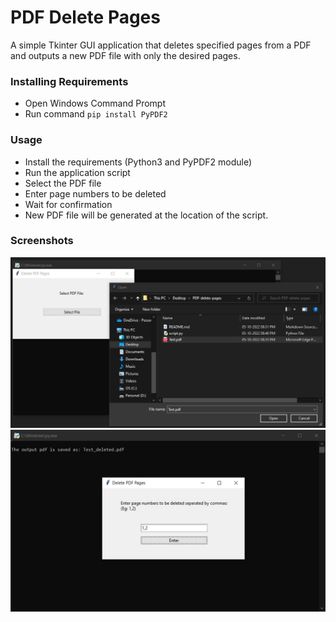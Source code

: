 # PDF Delete Pages

A simple Tkinter GUI application that deletes specified pages from a PDF and outputs a new PDF file with only the desired pages.

### Installing Requirements
 - Open Windows Command Prompt
 - Run command ``` pip install PyPDF2 ```

### Usage
 - Install the requirements (Python3 and PyPDF2 module)
 - Run the application script
 - Select the PDF file
 - Enter page numbers to be deleted
 - Wait for confirmation
 - New PDF file will be generated at the location of the script.

### Screenshots
 ![Screenshot1](/scripts/PDF-delete-pages/example/screenshot1.jpg?raw=true)
 ![Screenshot2](/scripts/PDF-delete-pages/example/screenshot2.jpg?raw=true)
